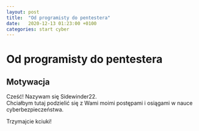 ```yaml
---
layout: post
title:  "Od programisty do pentestera"
date:   2020-12-13 01:23:00 +0100
categories: start cyber
---
```


# Od programisty do pentestera

## Motywacja

Cześć! Nazywam się Sidewinder22.  
Chciałbym tutaj podzielić się z Wami moimi postępami i osiągami w nauce cyberbezpieczeństwa.

Trzymajcie kciuki!
